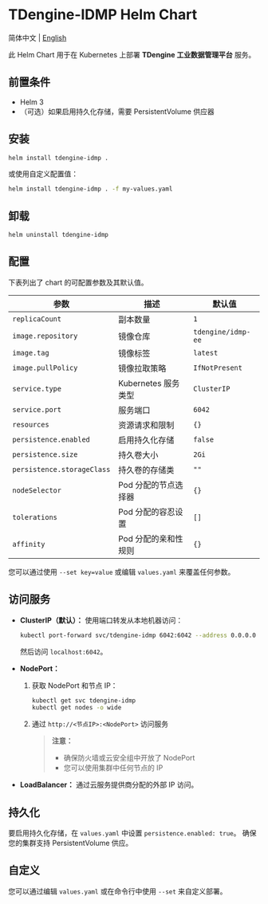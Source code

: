 # TDengine-IDMP Helm Chart

简体中文 | [English](README.md)

此 Helm Chart 用于在 Kubernetes 上部署 **TDengine 工业数据管理平台** 服务。

## 前置条件

- Helm 3
- （可选）如果启用持久化存储，需要 PersistentVolume 供应器

## 安装

```bash
helm install tdengine-idmp .
```

或使用自定义配置值：

```bash
helm install tdengine-idmp . -f my-values.yaml
```

## 卸载

```bash
helm uninstall tdengine-idmp
```

## 配置

下表列出了 chart 的可配置参数及其默认值。

| 参数                      | 描述                                       | 默认值                  |
|--------------------------|-------------------------------------------|------------------------|
| `replicaCount`           | 副本数量                                   | `1`                    |
| `image.repository`       | 镜像仓库                                   | `tdengine/idmp-ee`     |
| `image.tag`              | 镜像标签                                   | `latest`               |
| `image.pullPolicy`       | 镜像拉取策略                               | `IfNotPresent`         |
| `service.type`           | Kubernetes 服务类型                        | `ClusterIP`            |
| `service.port`           | 服务端口                                   | `6042`                 |
| `resources`              | 资源请求和限制                             | `{}`                   |
| `persistence.enabled`    | 启用持久化存储                             | `false`                |
| `persistence.size`       | 持久卷大小                                 | `2Gi`                  |
| `persistence.storageClass`| 持久卷的存储类                            | `""`                   |
| `nodeSelector`           | Pod 分配的节点选择器                       | `{}`                   |
| `tolerations`            | Pod 分配的容忍设置                         | `[]`                   |
| `affinity`               | Pod 分配的亲和性规则                       | `{}`                   |

您可以通过使用 `--set key=value` 或编辑 `values.yaml` 来覆盖任何参数。

## 访问服务

- **ClusterIP（默认）：**
  使用端口转发从本地机器访问：
  ```bash
  kubectl port-forward svc/tdengine-idmp 6042:6042 --address 0.0.0.0
  ```
  然后访问 `localhost:6042`。

- **NodePort：**
  1. 获取 NodePort 和节点 IP：
     ```bash
     kubectl get svc tdengine-idmp
     kubectl get nodes -o wide
     ```
  2. 通过 `http://<节点IP>:<NodePort>` 访问服务
     > **注意：**
     > - 确保防火墙或云安全组中开放了 NodePort
     > - 您可以使用集群中任何节点的 IP

- **LoadBalancer：**
  通过云服务提供商分配的外部 IP 访问。

## 持久化

要启用持久化存储，在 `values.yaml` 中设置 `persistence.enabled: true`。
确保您的集群支持 PersistentVolume 供应。

## 自定义

您可以通过编辑 `values.yaml` 或在命令行中使用 `--set` 来自定义部署。